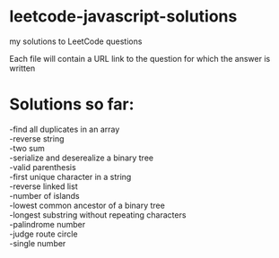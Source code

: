 # leetcode-javascript-solutions
my solutions to LeetCode questions

Each file will contain a URL link to the question for which the answer is written

# Solutions so far:
  -find all duplicates in an array  
  -reverse string  
  -two sum  
  -serialize and deserealize a binary tree  
  -valid parenthesis  
  -first unique character in a string  
  -reverse linked list  
  -number of islands  
  -lowest common ancestor of a binary tree  
  -longest substring without repeating characters  
  -palindrome number  
  -judge route circle  
  -single number